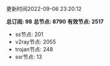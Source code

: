 更新时间2022-09-06 23:20:12

**总订阅: 98**
**总节点: 8790**
**有效节点: 2517**
- ss节点: 201
- v2ray节点: 2055
- trojan节点: 248
- ssr节点: 13
